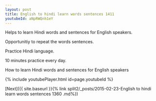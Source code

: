 ```yaml
---
layout: post
title: English to hindi learn words sentences 1411 
youtubeId: aNpRWQnh1eY
---
```

 
 
Helps to learn Hindi words and sentences for English speakers.

Opportunitiy to repeat the words sentences. 

Practice Hindi language. 
 
10 minutes practice every day. 
 
How to learn Hindi words and sentences for English speakers 
 
{% include youtubePlayer.html id=page.youtubeId %}
 
 
[Next]({{ site.baseurl }}{% link  split2/_posts/2015-02-23-English to hindi learn words sentences 1360 .md%})
 
